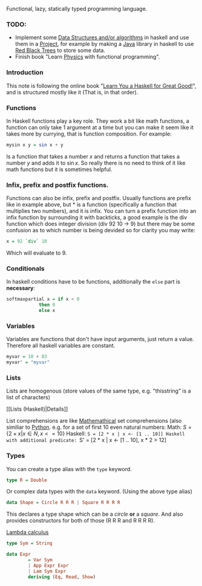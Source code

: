 Functional, lazy, statically typed programming language.

### TODO:
- Implement some [Data Structures and/or algorithms](Data%20Structures%20and%20Algorithms.md) in haskell and use them in a [Project](Projects.md), for example by making a [Java](Java.md) library in haskell to use [Red Black Trees](Red%20Black%20Trees.md) to store some data. 
- Finish book "Learn [Physics](Physics) with functional programming".

### Introduction
This note is following the online book "[Learn You a Haskell for Great Good!](https://learnyouahaskell.com/)", and is structured mostly like it (That is, in that order).

### Functions
In Haskell functions play a key role. They work a bit like math functions, a function can only take 1 argument at a time but you can make it seem like it takes more by currying, that is function composition. For example:
```haskell
mysin x y = sin x + y
```
Is a function  that takes a number $x$ and returns a function that takes a number  $y$ and adds it to $\sin{x}$. So really there is no need to think of it like math functions but it is sometimes helpful.

### Infix, prefix and postfix functions.
Functions can also be infix, prefix and postfix. Usually functions are prefix like in example above, but $*$ is a function (specifically a function that multiplies two numbers), and it is infix. You can turn a prefix function into an infix function by surrounding it with backticks, a good example is the div function which does integer division (div 92 10 -> 9) but there may be some confusion as to which number is being devided so for clarity you may write:
```haskell
x = 92 `div` 10
```
Which will evaluate to 9.

### Conditionals
In haskell conditions have to be functions, additionally the `else` part is **necessary**:
```haskell
softmaxpartial x = if x < 0 
            then 0
            else x
```

### Variables
Variables are functions that don't have input arguments, just return a value. Therefore all haskell variables are constant.
```haskell
myvar = 10 + 83
myvar' = "myvar"
```

### Lists
Lists are homogenous (store values of the same type, e.g. "thisstring" is a list of characters)

[[Lists (Haskell)|Details]]

List comprehensions are like [Mathemathical](Math.md) set comprehensions (also similiar to [Python](Python.md). e.g. for a set of first 10 even natural numbers:
Math: $S = \{2 \times x | x \in N, x <= 10\}$
Haskell: `S = [2 * x | x <- [1 .. 10]]
Haskell with additional predicate: `S' = [2 * x | x <- [1 .. 10], x * 2 > 12]

### Types
You can create a type alias with the `type` keyword.
```haskell
type R = Double
```

Or complex data types with the `data` keyword. (Using the above type alias)
```haskell
data Shape = Circle R R R | Square R R R R
```
This declares a type shape which can be a *circle* **or** a *square*.
And also provides constructors for both of those (R R R and R R R R).

[Lambda calculus](https://augustss.blogspot.com/2007/10/simpler-easier-in-recent-paper-simply.html)
```haskell
type Sym = String

data Expr
        = Var Sym
        | App Expr Expr
        | Lam Sym Expr
        deriving (Eq, Read, Show)
```
